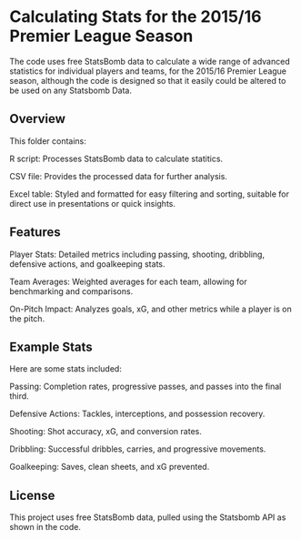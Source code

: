 # Calculating Stats for the 2015/16 Premier League Season
The code uses free StatsBomb data to calculate a wide range of advanced statistics for individual players and teams, for the 2015/16 Premier League season, although the code is designed so that it easily could be altered to be used on any Statsbomb Data.

## Overview
This folder contains:

R script: Processes StatsBomb data to calculate statitics.

CSV file: Provides the processed data for further analysis.

Excel table: Styled and formatted for easy filtering and sorting, suitable for direct use in presentations or quick insights.

## Features
Player Stats: Detailed metrics including passing, shooting, dribbling, defensive actions, and goalkeeping stats.

Team Averages: Weighted averages for each team, allowing for benchmarking and comparisons.

On-Pitch Impact: Analyzes goals, xG, and other metrics while a player is on the pitch.

## Example Stats
Here are some stats included:

Passing: Completion rates, progressive passes, and passes into the final third.

Defensive Actions: Tackles, interceptions, and possession recovery.

Shooting: Shot accuracy, xG, and conversion rates.

Dribbling: Successful dribbles, carries, and progressive movements.

Goalkeeping: Saves, clean sheets, and xG prevented.

## License
This project uses free StatsBomb data, pulled using the Statsbomb API as shown in the code.
